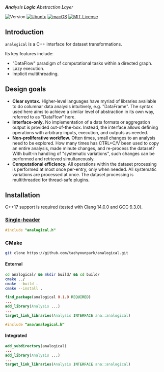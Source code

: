 ***Ana**lysis **Logic** **A**bstraction **L**ayer*

![Version](https://img.shields.io/badge/Version-0.1.1-blue.svg)
[![Ubuntu](https://github.com/taehyounpark/analogical/actions/workflows/ubuntu.yml/badge.svg?branch=master)](https://github.com/taehyounpark/analogical/actions/workflows/ubuntu.yml)
[![macOS](https://github.com/taehyounpark/analogical/actions/workflows/macos.yml/badge.svg?branch=master)](https://github.com/taehyounpark/analogical/actions/workflows/macos.yml)
[![MIT License](https://img.shields.io/badge/License-MIT-yellow.svg)](https://opensource.org/licenses/MIT)


## Introduction

`analogical` is a C++ interface for dataset transformations.

Its key features include:

- "DataFlow" paradigm of computational tasks within a directed graph.
- Lazy execution.
- Implicit multithreading.


## Design goals

- **Clear syntax.** Higher-level languages have myriad of libraries available to do columnar data analysis intuitively, e.g. "DataFrame". The syntax used here aims to achieve a similar level of abstraction in its own way, referred to as "DataFlow" here.
- **Interface-only.** No implementation of a data formats or aggregation output is provided out-of-the-box. Instead, the interface allows defining operations with arbitrary inputs, execution, and outputs as needed.
- **Non-proliferative workflow.** Often times, small changes to an analysis need to be explored. How many times has CTRL+C/V been used to copy an entire analysis, made minute changes, and re-process the dataset? With built-in handling of "systematic variations", such changes can be performed and retrieved simultaneously.
- **Computational efficiency.** All operations within the dataset processing is performed at most once per-entry, only when needed. All systematic variations are processed at once. The dataset processing is multithreaded for thread-safe plugins.


## Installation

C++17 support is required (tested with Clang 14.0.0 and GCC 9.3.0).

### [Single-header](https://raw.githubusercontent.com/taehyounpark/analogical/master/analogical.h)
```cpp
#include "analogical.h"
```
### CMake
```sh
git clone https://github.com/taehyounpark/analogical.git
``````
#### External
```sh
cd analogical/ && mkdir build/ && cd build/
cmake ../
cmake --build .
cmake --install .
```
```cmake
find_package(analogical 0.1.0 REQUIRED)
...
add_library(Analysis ...)
...
target_link_libraries(Analysis INTERFACE ana::analogical)
```
```cpp
#include "ana/analogical.h"
```
#### Integrated
```cmake
add_subdirectory(analogical)
...
add_library(Analysis ...)
...
target_link_libraries(Analysis INTERFACE ana::analogical)
```
